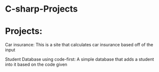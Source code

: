 # C-sharp-Projects

# Projects:

Car insurance:
This is a site that calculates car insurance based off of the input

Student Database using code-first:
A simple database that adds a student into it based on the code given
